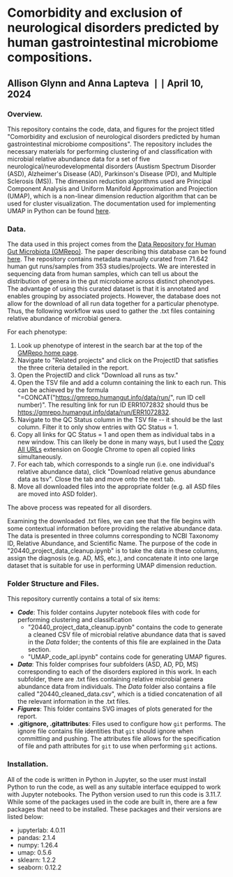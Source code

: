 # Comorbidity and exclusion of neurological disorders predicted by human gastrointestinal microbiome compositions.
## Allison Glynn and Anna Lapteva  $\text{ }\mid\mid\text{ }$   April 10, 2024

### Overview.
This repository contains the code, data, and figures for the project titled "Comorbidity and exclusion of neurological disorders predicted by human gastrointestinal microbiome compositions". The repository includes the necessary materials for performing clustering of and classification with microbial relative abundance data for a set of five neurological/neurodevelopmental disorders (Austism Spectrum Disorder (ASD), Alzheimer's Disease (AD), Parkinson's Disease (PD), and Multiple Sclerosis (MS)). The dimension reduction algorithms used are Principal Component Analysis and Uniform Manifold Approximation and Projection (UMAP), which is a non-linear dimension reduction algorithm that can be used for cluster visualization. The documentation used for implementing UMAP in Python can be found [here](https://umap-learn.readthedocs.io/en/latest/index.html).

### Data.
The data used in this project comes from the [Data Repository for Human Gut Microbiota (GMRepo)](https://gmrepo.humangut.info/home). The paper describing this database can be found [here](https://academic.oup.com/nar/article/50/D1/D777/6426060?login=true). The repository contains metadata manually curated from 71.642 human gut runs/samples from 353 studies/projects. We are interested in sequencing data from human samples, which can tell us about the distribution of genera in the gut microbiome across distinct phenotypes. The advantage of using this curated dataset is that it is annotated and enables grouping by associated projects. However, the database does not allow for the download of all run data together for a particular phenotype. Thus, the following workflow was used to gather the .txt files containing relative abundance of microbial genera. 

For each phenotype:
1. Look up phenotype of interest in the search bar at the top of the [GMRepo home page](https://gmrepo.humangut.info/home).
2. Navigate to "Related projects" and click on the ProjectID that satisfies the three criteria detailed in the report. 
3. Open the ProjectID and click "Download all runs as tsv."
4. Open the TSV file and add a column containing the link to each run. This can be achieved by the formula "=CONCAT("https://gmrepo.humangut.info/data/run/", run ID cell number)". The resulting link for run ID ERR1072832 should thus be https://gmrepo.humangut.info/data/run/ERR1072832.
5. Navigate to the QC Status column in the TSV file -- it should be the last column. Filter it to only show entries with QC Status = 1.
6. Copy all links for QC Status = 1 and open them as individual tabs in a new window. This can likely be done in many ways, but I used the [Copy All URLs](https://chromewebstore.google.com/detail/copy-all-urls/djdmadneanknadilpjiknlnanaolmbfk) extension on Google Chrome to open all copied links simultaneously.
7. For each tab, which corresponds to a single run (i.e. one individual's relative abundance data), click "Download relative genus abundance data as tsv". Close the tab and move onto the next tab.
8. Move all downloaded files into the appropriate folder (e.g. all ASD files are moved into ASD folder).

The above process was repeated for all disorders. 

Examining the downloaded .txt files, we can see that the file begins with some contextual information before providing the relative abundance data. The data is presented in three columns corresponding to NCBI Taxonomy ID, Relative Abundance, and Scientific Name. The purpose of the code in "20440_project_data_cleanup.ipynb" is to take the data in these columns, assign the diagnosis (e.g. AD, MS, etc.), and concatenate it into one large dataset that is suitable for use in performing UMAP dimension reduction.

### Folder Structure and Files.
This repository currently contains a total of six items:
- ***Code***: This folder contains Jupyter notebook files with code for performing clustering and classification
    - "20440_project_data_cleanup.ipynb" contains the code to generate a cleaned CSV file of microbial relative abundance data that is saved in the *Data* folder; the contents of this file are explained in the Data section. 
    - "UMAP_code_apl.ipynb" contains code for generating UMAP figures.
- ***Data***: This folder comprises four subfolders (ASD, AD, PD, MS) corresponding to each of the disorders explored in this work. In each subfolder, there are .txt files containing relative microbial genera abundance data from individuals. The *Data* folder also contains a file called "20440_cleaned_data.csv", which is a tidied concatenation of all the relevant information in the .txt files.
- ***Figures***: This folder contains SVG images of plots generated for the report.
- **.gitignore, .gitattributes**: Files used to configure how `git` performs. The ignore file contains file identities that `git` should ignore when committing and pushing. The attributes file allows for the specification of file and path attributes for `git` to use when performing `git` actions.

### Installation.
All of the code is written in Python in Jupyter, so the user must install Python to run the code, as well as any suitable interface equipped to work with Jupyter notebooks. The Python version used to run this code is 3.11.7. While some of the packages used in the code are built in, there are a few packages that need to be installed. These packages and their versions are listed below:
- jupyterlab: 4.0.11
- pandas: 2.1.4
- numpy: 1.26.4
- umap: 0.5.6
- sklearn: 1.2.2
- seaborn: 0.12.2